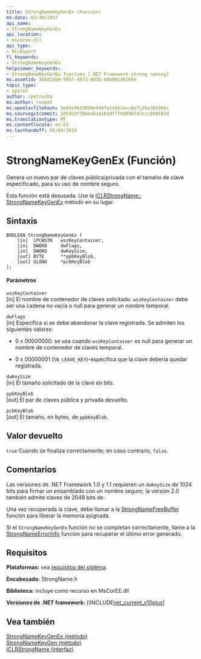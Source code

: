 ```yaml
---
title: StrongNameKeyGenEx (Función)
ms.date: 03/30/2017
api_name:
- StrongNameKeyGenEx
api_location:
- mscoree.dll
api_type:
- DLLExport
f1_keywords:
- StrongNameKeyGenEx
helpviewer_keywords:
- StrongNameKeyGenEx function [.NET Framework strong naming]
ms.assetid: 36bd10b9-9857-45f3-8d3b-0da091d6169e
topic_type:
- apiref
author: rpetrusha
ms.author: ronpet
ms.openlocfilehash: 5e65e962d099e944fe243b3acc0a7c25a3bb960c
ms.sourcegitcommit: 3d5d33f384eeba41b2dff79d096f47ccc8d8f03d
ms.translationtype: MT
ms.contentlocale: es-ES
ms.lasthandoff: 05/04/2018
---
```

# <a name="strongnamekeygenex-function"></a>StrongNameKeyGenEx (Función)
Genera un nuevo par de claves pública/privada con el tamaño de clave especificado, para su uso de nombre seguro.  
  
 Esta función está desusada. Use la [ICLRStrongName:: StrongNameKeyGenEx](../../../../docs/framework/unmanaged-api/hosting/iclrstrongname-strongnamekeygenex-method.md) método en su lugar.  
  
## <a name="syntax"></a>Sintaxis  
  
```  
BOOLEAN StrongNameKeyGenEx (  
    [in]  LPCWSTR   wszKeyContainer,  
    [in]  DWORD     dwFlags,  
    [in]  DWORD     dwKeySize,  
    [out] BYTE      **ppbKeyBlob,  
    [out] ULONG     *pcbKeyBlob  
);  
```  
  
#### <a name="parameters"></a>Parámetros  
 `wszKeyContainer`  
 [in] El nombre de contenedor de claves solicitado. `wszKeyContainer` debe ser una cadena no vacía o null para generar un nombre temporal.  
  
 `dwFlags`  
 [in] Especifica si se debe abandonar la clave registrada. Se admiten los siguientes valores:  
  
-   0 x 00000000: se usa cuando `wszKeyContainer` es null para generar un nombre de contenedor de claves temporal.  
  
-   0 x 00000001 (`SN_LEAVE_KEY`)-especifica que la clave debería quedar registrada.  
  
 `dwKeySize`  
 [in] El tamaño solicitado de la clave en bits.  
  
 `ppbKeyBlob`  
 [out] El par de claves pública y privada devuelto.  
  
 `pcbKeyBlob`  
 [out] El tamaño, en bytes, de `ppbKeyBlob`.  
  
## <a name="return-value"></a>Valor devuelto  
 `true` Cuando se finaliza correctamente; en caso contrario, `false`.  
  
## <a name="remarks"></a>Comentarios  
 Las versiones de .NET Framework 1.0 y 1.1 requieren un `dwKeySize` de 1024 bits para firmar un ensamblado con un nombre seguro; la versión 2.0 también admite claves de 2048 bits de.  
  
 Una vez recuperada la clave, debe llamar a la [StrongNameFreeBuffer](../../../../docs/framework/unmanaged-api/strong-naming/strongnamefreebuffer-function.md) función para liberar la memoria asignada.  
  
 Si el `StrongNameKeyGenEx` función no se completan correctamente, llame a la [StrongNameErrorInfo](../../../../docs/framework/unmanaged-api/strong-naming/strongnameerrorinfo-function.md) función para recuperar el último error generado.  
  
## <a name="requirements"></a>Requisitos  
 **Plataformas:** vea [requisitos del sistema](../../../../docs/framework/get-started/system-requirements.md).  
  
 **Encabezado:** StrongName.h  
  
 **Biblioteca:** incluye como recurso en MsCorEE.dll  
  
 **Versiones de .NET framework:** [!INCLUDE[net_current_v10plus](../../../../includes/net-current-v10plus-md.md)]  
  
## <a name="see-also"></a>Vea también  
 [StrongNameKeyGenEx (método)](../../../../docs/framework/unmanaged-api/hosting/iclrstrongname-strongnamekeygenex-method.md)  
 [StrongNameKeyGen (método)](../../../../docs/framework/unmanaged-api/hosting/iclrstrongname-strongnamekeygen-method.md)  
 [ICLRStrongName (interfaz)](../../../../docs/framework/unmanaged-api/hosting/iclrstrongname-interface.md)

